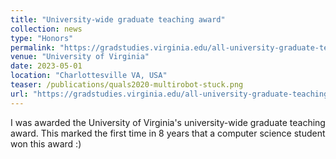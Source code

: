```yaml
---
title: "University-wide graduate teaching award"
collection: news
type: "Honors"
permalink: "https://gradstudies.virginia.edu/all-university-graduate-teaching-awards-and-disciplinary-area-awards"
venue: "University of Virginia"
date: 2023-05-01
location: "Charlottesville VA, USA"
teaser: /publications/quals2020-multirobot-stuck.png
url: "https://gradstudies.virginia.edu/all-university-graduate-teaching-awards-and-disciplinary-area-awards"
---
```



I was awarded the University of Virginia's university-wide graduate teaching award.
This marked the first time in 8 years that a computer science student won this award :)